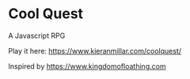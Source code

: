 # Cool Quest
A Javascript RPG

Play it here: https://www.kieranmillar.com/coolquest/

Inspired by https://www.kingdomofloathing.com